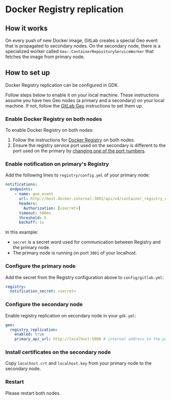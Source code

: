 # Docker Registry replication

## How it works

On every push of new Docker image, GitLab creates a special Geo event that is
propagated to secondary nodes. On the secondary node, there is a specialized
worker called `Geo::ContainerRepositoryServiceWorker` that fetches the
image from primary node.

## How to set up

Docker Registry replication can be configured in GDK.

Follow steps below to enable it on your local machine. These instructions assume
you have two Geo nodes (a primary and a secondary) on your local machine. If not, follow the
[GitLab Geo](geo.md) instructions to set them up.

### Enable Docker Registry on both nodes

To enable Docker Registry on both nodes:

1. Follow the instructions for [Docker Registry](registry.md) on both nodes.
1. Ensure the registry service port used on the secondary is different to the port used
   on the primary by [changing one of the port numbers](registry.md).

### Enable notification on primary's Registry

Add the following lines to `registry/config.yml` of your primary node:

```yaml
notifications:
  endpoints:
    - name: geo_event
      url: http://host.docker.internal:3001/api/v4/container_registry_event/events
      headers:
        Authorization: [<secret>]
      timeout: 500ms
      threshold: 5
      backoff: 1s
```

In this example:

- `secret` is a secret word used for communication between Registry and the primary node.
- The primary node is running on port `3001` of your localhost.

### Configure the primary node

Add the secret from the Registry configuration above to `config/gitlab.yml`:

```yaml
registry:
  notification_secret: <secret>
```

### Configure the secondary node

Enable registry replication on secondary node in your `gdk.yml`:

```yaml
geo:
  registry_replication:
    enabled: true
    primary_api_url: http://localhost:5000 # internal address to the primary registry, will be used by GitLab to directly communicate with primary registry API
```

### Install certificates on the secondary node

Copy `localhost.crt` and `localhost.key` from your primary node to
the secondary node.

### Restart

Please restart both nodes.
